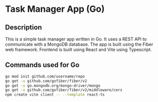 # Task Manager App (Go)

## Description

This is a simple task manager app written in Go. It uses a REST API to communicate with a MongoDB database. The app is built using the Fiber web framework. Frontend is built using React and Vite using Typescript.

## Commands used for Go

```bash
go mod init github.com/username/repo
go get -u github.com/gofiber/fiber/v2
go get -u go.mongodb.org/mongo-driver/mongo
go get -u github.com/gofiber/fiber/v2/middleware/cors
npm create vite client -- --template react-ts

```
